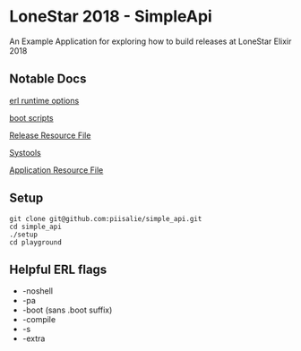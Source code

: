 # LoneStar 2018 - SimpleApi

An Example Application for exploring how to build releases at LoneStar Elixir 2018

## Notable Docs

[erl runtime options](http://erlang.org/doc/man/erl.html)

[boot scripts](http://erlang.org/doc/man/script.html)

[Release Resource File](http://erlang.org/doc/design_principles/release_structure.html)

[Systools](http://erlang.org/doc/man/systools.html)

[Application Resource File](http://erlang.org/doc/man/app.html)

## Setup

```
git clone git@github.com:piisalie/simple_api.git
cd simple_api
./setup
cd playground
```

## Helpful ERL flags

* -noshell
* -pa <directory>
* -boot <file> (sans .boot suffix)
* -compile
* -s <module> <function>
* -extra
